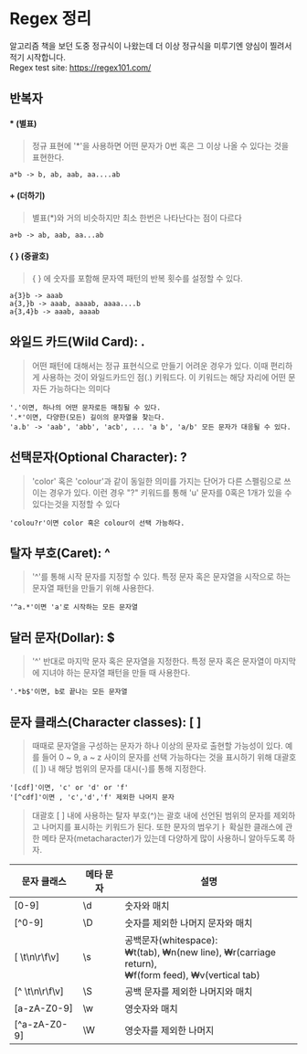 Regex 정리
=======
알고리즘 책을 보던 도중 정규식이 나왔는데
더 이상 정규식을 미루기엔 양심이 찔려서 적기 시작합니다.
<br />Regex test site: https://regex101.com/

## 반복자
#### \* (별표)
>정규 표현에 '*'을 사용하면 어떤 문자가 0번 혹은 그 이상 나올 수 있다는 것을 표현한다. <br />
```
a*b -> b, ab, aab, aa....ab
```
#### \+ (더하기)
>별표(*)와 거의 비슷하지만 최소 한번은 나타난다는 점이 다르다<br/>
```
a+b -> ab, aab, aa...ab
```
#### \{ \} (중괄호)
> { } 에 숫자를 포함해 문자역 패턴의 반복 횟수를 설정할 수 있다. <br />
```
a{3}b -> aaab
a{3,}b -> aaab, aaaab, aaaa....b
a{3,4}b -> aaab, aaaab
```
## 와일드 카드(Wild Card): .
> 어떤 패턴에 대해서는 정규 표현식으로 만들기 어려운 경우가 있다. 이때 편리하게 사용하는 것이 와일드카드인 점(.) 키워드다. 이 키워드는 해당 자리에 어떤 문자든 가능하다는 의미다
```
'.'이면, 하나의 어떤 문자로든 매칭될 수 있다.
'.*'이면, 다양한(모든) 길이의 문자열을 찾는다.
'a.b' -> 'aab', 'abb', 'acb', ... 'a b', 'a/b' 모든 문자가 대응될 수 있다.
```
## 선택문자(Optional Character): ?
> 'color' 혹은 'colour'과 같이 동일한 의미를 가지는 단어가 다른 스펠링으로 쓰이는 경우가 있다. 이런 경우 "?" 키워드를 통해 'u' 문자를 0혹은 1개가 있을 수 있다는것을 지정할 수 있다
```
'colou?r'이면 color 혹은 colour이 선택 가능하다.
```
## 탈자 부호(Caret): ^
> '^'를 통해 시작 문자를 지정할 수 있다. 특정 문자 혹은 문자열을 시작으로 하는 문자열 패턴을 만들기 위해 사용한다.
```
'^a.*'이면 'a'로 시작하는 모든 문자열
```
## 달러 문자(Dollar): $
> '^' 반대로 마지막 문자 혹은 문자열을 지정한다. 특정 문자 혹은 문자열이 마지막에 지녀야 하는 문자열 패턴을 만들 때 사용한다.
```
'.*b$'이면, b로 끝나는 모든 문자열
```
## 문자 클래스(Character classes): [ ]
> 때때로 문자열을 구성하는 문자가 하나 이상의 문자로 출현할 가능성이 있다. 예를 들어 0 ~ 9, a ~ z 사이의 문자를 선택 가능하다는 것을 표시하기 위해 대괄호([ ]) 내 해당 범위의 문자를 대시(-)를 통해 지정한다.
```
'[cdf]'이면, 'c' or 'd' or 'f'
'[^cdf]'이면 , 'c','d','f' 제외한 나머지 문자
```
> 대괄호 [ ] 내에 사용하는 탈자 부호(^)는 괄호 내에 선언된 범위의 문자를 제외하고 나머지를 표시하는 키워드가 된다.
> 또한 문자의 범우기ㅏ 확실한 클래스에 관한 메타 문자(metacharacter)가 있는데 다양하게 많이 사용하니 알아두도록 하자.

|문자 클래스      |메타 문자|설명|
|--------------|--|---|
|[0-9]         |\d|숫자와 매치|
|[^0-9]        |\D|숫자를 제외한 나머지 문자와 매치|
|[ \t\n\r\f\v] |\s|공백문자(whitespace):<br/> ₩t(tab), ₩n(new line), ₩r(carriage return), <br />₩f(form feed), ₩v(vertical tab)|
|[^ \t\n\r\f\v]|\S|공백 문자를 제외한 나머지와 매치|
|[a-zA-Z0-9]   |\w|영숫자와 매치|
|[^a-zA-Z0-9]  |\W|영숫자를 제외한 나머지|


